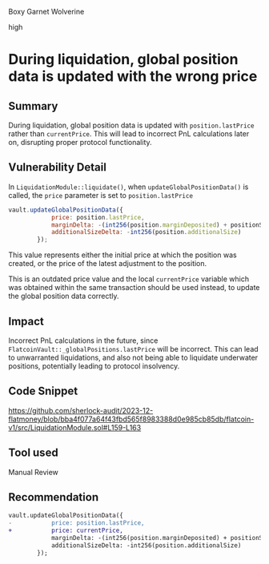 Boxy Garnet Wolverine

high

# During liquidation, global position data is updated with the wrong price

## Summary
During liquidation, global position data is updated with `position.lastPrice` rather than `currentPrice`. This will lead to incorrect PnL calculations later on, disrupting proper protocol functionality. 

## Vulnerability Detail
In `LiquidationModule::liquidate()`, when `updateGlobalPositionData()` is called, the `price` parameter is set to `position.lastPrice`

```javascript
vault.updateGlobalPositionData({
            price: position.lastPrice,
            marginDelta: -(int256(position.marginDeposited) + positionSummary.accruedFunding),
            additionalSizeDelta: -int256(position.additionalSize)
        });
```

This value represents either the initial price at which the position was created, or the price of the latest adjustment to the position. 

This is an outdated price value and the local `currentPrice` variable which was obtained within the same transaction should be used instead, to update the global position data correctly.

## Impact
Incorrect PnL calculations in the future, since `FlatcoinVault::_globalPositions.lastPrice` will be incorrect. This can lead to unwarranted liquidations, and also not being able to liquidate underwater positions, potentially leading to protocol insolvency.

## Code Snippet
https://github.com/sherlock-audit/2023-12-flatmoney/blob/bba4f077a64f43fbd565f8983388d0e985cb85db/flatcoin-v1/src/LiquidationModule.sol#L159-L163

## Tool used
Manual Review

## Recommendation
```diff
vault.updateGlobalPositionData({
-           price: position.lastPrice,
+           price: currentPrice,
            marginDelta: -(int256(position.marginDeposited) + positionSummary.accruedFunding),
            additionalSizeDelta: -int256(position.additionalSize)
        });
```

